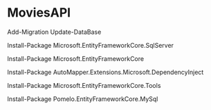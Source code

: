 # MoviesAPI

Add-Migration 
Update-DataBase

Install-Package Microsoft.EntityFrameworkCore.SqlServer

Install-Package Microsoft.EntityFrameworkCore

Install-Package AutoMapper.Extensions.Microsoft.DependencyInject

Install-Package Microsoft.EntityFrameworkCore.Tools

Install-Package Pomelo.EntityFrameworkCore.MySql
